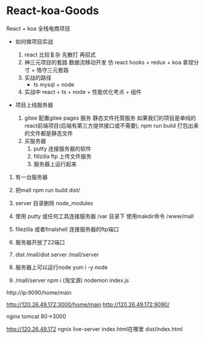 # React-koa-Goods
React + koa 全栈电商项目

- 如何做项目实战
    1. react 比较复杂  先散打 再招式 
    2. 神三元项目的套路 数据流移动开发 仿 
        react hooks + redux + koa 
        拿捏分寸 + 恪守三元套路  
    3. 实战的路径
        + ts  mysql + node
    4. 实战中
        react + ts 
            + node
            + 性能优化考点
            + 组件 
   
- 项目上线服务器
    1. gitee 配置gitee pages 服务  静态文件托管服务 
    如果我们的项目是单纯的react前端项目(后端有第三方提供接口或不需要),
    npm run build 打包出来的文件都是静态文件 
    2. 买服务器
        1. putty 连接服务器的软件
        2. fillzilla ftp 上传文件服务 
        3. 服务器上运行起来 

1. 有一台服务器
2. 把mall npm run build dist/
3. server 目录删除 node_modules 
4. 使用 putty 或任何工具连接服务器 /var 目录下  使用makdir命令  /www/mall
5. filezilla 或者finalshell 连接服务器的ftp端口
6. 服务器开放了22端口 

7. dist /mall/dist  server /mall/server 
8. 服务器上可以运行node 
    yum i  -y node
9. /mall/server
    npm i (淘宝源)
    nodemon index.js

http://ip:9090/home/main 


http://120.26.49.172:3000/home/main
http://120.26.49.172:9090/

nginx  tomcat
80->3000

http://120.26.49.172
ngnix live-server  index.html在哪里 dist/index.html
 
